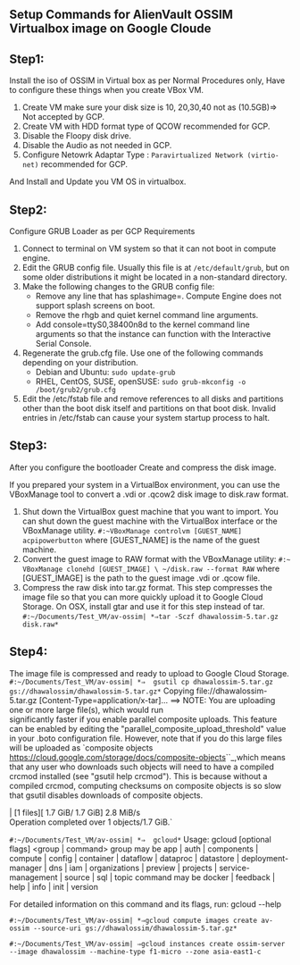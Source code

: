 ## Setup Commands for AlienVault OSSIM Virtualbox image on Google Cloude

Step1:
-------

Install the iso of OSSIM in Virtual box as per Normal Procedures only,
Have to configure these things when you create VBox VM.

1. Create VM make sure your disk size is 10, 20,30,40 not as (10.5GB)=> Not accepted by GCP. 
2. Create VM with HDD format type of QCOW recommended for GCP.
3. Disable the Floopy disk drive.
4. Disable the Audio as not needed in GCP.
5. Configure Netowrk Adaptar Type : `Paravirtualized Network (virtio-net)` recommended for GCP.

And Install and Update you VM OS in virtualbox.

Step2:
-------

Configure GRUB Loader as per GCP Requirements

1. Connect to terminal on VM system so that it can not boot in compute engine.
2. Edit the GRUB config file. Usually this file is at `/etc/default/grub`, but on some older distributions it might be located      in a non-standard directory.
3. Make the following changes to the GRUB config file:
   - Remove any line that has splashimage=. Compute Engine does not support splash screens on boot.
   - Remove the rhgb and quiet kernel command line arguments.
   - Add console=ttyS0,38400n8d to the kernel command line arguments so that the instance can function with the Interactive        Serial Console.
4. Regenerate the grub.cfg file. Use one of the following commands depending on your distribution.
   - Debian and Ubuntu: `sudo update-grub`
   - RHEL, CentOS, SUSE, openSUSE: `sudo grub-mkconfig -o /boot/grub2/grub.cfg`
5. Edit the /etc/fstab file and remove references to all disks and partitions other than the boot disk itself and partitions      on that boot disk. Invalid entries in /etc/fstab can cause your system startup process to halt.

Step3:
-------

After you configure the bootloader Create and compress the disk image.

If you prepared your system in a VirtualBox environment, you can use the VBoxManage tool to convert a .vdi or .qcow2 disk image to disk.raw format.

1. Shut down the VirtualBox guest machine that you want to import. You can shut down the guest machine with the VirtualBox        interface or the VBoxManage utility.
    `#:~VBoxManage controlvm [GUEST_NAME] acpipowerbutton`
    where [GUEST_NAME] is the name of the guest machine.
2. Convert the guest image to RAW format with the VBoxManage utility:
    `#:~ VBoxManage clonehd [GUEST_IMAGE] \
    ~/disk.raw --format RAW`
    where [GUEST_IMAGE] is the path to the guest image .vdi or .qcow file.
3. Compress the raw disk into tar.gz format. This step compresses the image file so that you can more quickly upload it to        Google Cloud Storage. On OSX, install gtar and use it for this step instead of tar.
    `#:~/Documents/Test_VM/av-ossim|
     *⇒tar -Sczf dhawalossim-5.tar.gz disk.raw*`

Step4:
-------

The image file is compressed and ready to upload to Google Cloud Storage.
`#:~/Documents/Test_VM/av-ossim|
*⇒  gsutil cp dhawalossim-5.tar.gz gs://dhawalossim/dhawalossim-5.tar.gz*`
Copying file://dhawalossim-5.tar.gz [Content-Type=application/x-tar]...
==> NOTE: You are uploading one or more large file(s), which would run          
significantly faster if you enable parallel composite uploads. This
feature can be enabled by editing the
"parallel_composite_upload_threshold" value in your .boto
configuration file. However, note that if you do this large files will
be uploaded as `composite objects
<https://cloud.google.com/storage/docs/composite-objects>``_,which
means that any user who downloads such objects will need to have a
compiled crcmod installed (see "gsutil help crcmod"). This is because
without a compiled crcmod, computing checksums on composite objects is
so slow that gsutil disables downloads of composite objects.

| [1 files][  1.7 GiB/  1.7 GiB]    2.8 MiB/s                                   
Operation completed over 1 objects/1.7 GiB.`

`#:~/Documents/Test_VM/av-ossim|
*⇒  gcloud*`
Usage: gcloud [optional flags] <group | command>
  group may be           app | auth | components | compute | config |
                         container | dataflow | dataproc | datastore |
                         deployment-manager | dns | iam | organizations |
                         preview | projects | service-management | source |
                         sql | topic
  command may be         docker | feedback | help | info | init | version

For detailed information on this command and its flags, run:
  gcloud --help


`#:~/Documents/Test_VM/av-ossim|
*⇒gcloud compute images create av-ossim --source-uri gs://dhawalossim/dhawalossim-5.tar.gz*`

`#:~/Documents/Test_VM/av-ossim|
⇒gcloud instances create ossim-server --image dhawalossim --machine-type f1-micro --zone asia-east1-c`
